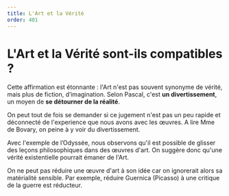```yaml
---
title: L'Art et la Vérité
order: 401
---
```


# L'Art et la Vérité sont-ils compatibles ?

Cette affirmation est étonnante : l'Art n'est pas souvent synonyme de vérité, mais plus de fiction, d’imagination.
Selon Pascal, c'est **un divertissement**, un moyen de **se détourner de la réalité**.

On peut tout de fois se demander si ce jugement n'est pas un peu rapide et déconnecté de l'experience que nous avons avec les œuvres.
A lire Mme de Bovary, on peine à y voir du divertissement.

Avec l'exemple de l’Odyssée, nous observons qu'il est possible de glisser des leçons philosophiques dans des œuvres d'art.
On suggère donc qu'une vérité existentielle pourrait émaner de l'Art.

On ne peut pas réduire une œuvre d'art à son idée car on ignorerait alors sa matérialité sensible. Par exemple, réduire Guernica (Picasso) à une critique de la guerre est réducteur. 
